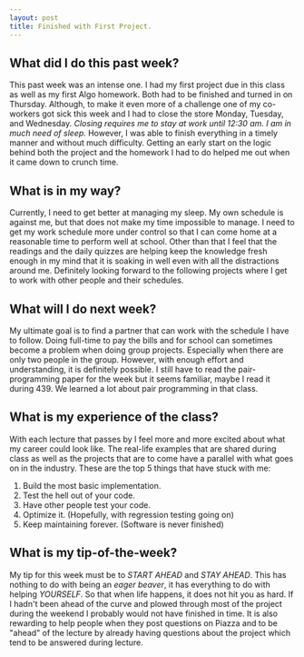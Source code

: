 ```yaml
---
layout: post
title: Finished with First Project.
---
```

## What did I do this past week? 
This past week was an intense one. I had my first project due in this class as well as my first Algo homework. Both had to be finished and turned in on Thursday. Although, to make it even more of a challenge one of my co-workers got sick this week and I had to close the store Monday, Tuesday, and Wednesday. _Closing requires me to stay at work until 12:30 am. I am in much need of sleep._ However, I was able to finish everything in a timely manner and without much difficulty. Getting an early start on the logic behind both the project and the homework I had to do helped me out when it came down to crunch time.

## What is in my way?
Currently, I need to get better at managing my sleep. My own schedule is against me, but that does not make my time impossible to manage. I need to get my work schedule more under control so that I can come home at a reasonable time to perform well at school. Other than that I feel that the readings and the daily quizzes are helping keep the knowledge fresh enough in my mind that it is soaking in well even with all the distractions around me. Definitely looking forward to the following projects where I get to work with other people and their schedules.

## What will I do next week?
My ultimate goal is to find a partner that can work with the schedule I have to follow. Doing full-time to pay the bills and for school can sometimes become a problem when doing group projects. Especially when there are only two people in the group. However, with enough effort and understanding, it is definitely possible. I still have to read the pair-programming paper for the week but it seems familiar, maybe I read it during 439. We learned a lot about pair programming in that class.

## What is my experience of the class?
With each lecture that passes by I feel more and more excited about what my career could look like. The real-life examples that are shared during class as well as the projects that are to come have a parallel with what goes on in the industry. These are the top 5 things that have stuck with me:
1. Build the most basic implementation.
2. Test the hell out of your code.
3. Have other people test your code.
4. Optimize it. (Hopefully, with regression testing going on)
5. Keep maintaining forever. (Software is never finished)

## What is my tip-of-the-week?
My tip for this week must be to *START AHEAD* and *STAY AHEAD*. This has nothing to do with being an _eager beaver_, it has everything to do with helping *YOURSELF*. So that when life happens, it does not hit you as hard. If I hadn't been ahead of the curve and plowed through most of the project during the weekend I probably would not have finished in time. It is also rewarding to help people when they post questions on Piazza and to be "ahead" of the lecture by already having questions about the project which tend to be answered during lecture.